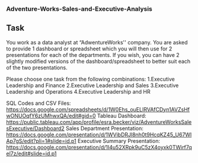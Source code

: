 ### Adventure-Works-Sales-and-Executive-Analysis

## Task

You work as a data analyst at “AdwentureWorks'' company. You are asked to provide 1 dashboard or spreadsheet which you will then use for 2 presentations for each of the departments. If you wish, you can have 2 slightly modified versions of 
the dashboard/spreadsheet to better suit each of the two presentations.

Please choose one task from the following combinations:
1.Executive Leadership and Finance
2.Executive Leadership and Sales
3.Executive Leadership and Operations
4.Executive Leadership and HR

SQL Codes and CSV Files: https://docs.google.com/spreadsheets/d/1W0Ehs_ouELIRVAfCDyn1AVZsHfwONUOqfY6zUMhwxQA/edit#gid=0 
Tableau Dashboard: https://public.tableau.com/app/profile/esra.becker/viz/AdventureWorksSalesExecutive/Dashboard2
                          Sales Department Presentation: https://docs.google.com/presentation/d/1WVibDRJl8nh0t9HcqKZ45_U67WlAp7gS/edit?pli=1#slide=id.p1
                              Executive Summary Presentation: https://docs.google.com/presentation/d/1I4u52XRpk9uC5zX4oyxk0TWirf7qel7z/edit#slide=id.p1
